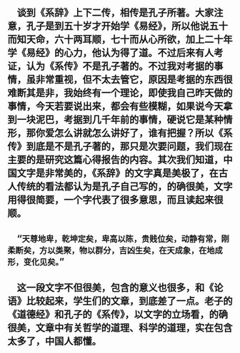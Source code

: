 &emsp;谈到《系辞》上下二传，相传是孔子所著。大家注意，孔子是到五十岁才开始学《易经》，所以他说五十而知天命，六十两耳顺，七十而从心所欲，加上二十年学《易经》的心力，他认为得了道。不过后来有人考证，认为《系传》不是孔子著的。不过我对考据的事情，虽非常重视，但不太去管它，原因是考据的东西很难断其是非，我始终有一个理论，即使我自己昨天做的事情，今天若要说出来，都会有些模糊，如果说今天拿到一块泥巴，考据到几千年前的事情，硬说它是某种情形，那你爱怎么讲就怎么讲好了，谁有把握？所以《系传》到底是不是孔子著的，那只是次要问题，我们现在主要的是研究这篇心得报告的内容。其次我们知道，中国文字是非常美的，《系辞》的文字真是美极了，在古人传统的看法都认为是孔子自己写的，的确很美，文字用得很简要，一个字代表了很多意思，而且读起来很顺。
---
&emsp;“``天尊地卑，乾坤定矣，卑高以陈，贵贱位矣，动静有常，刚柔断矣，方以类聚，物以群分，吉凶生矣，在天成象，在地成形，变化见矣。``”
---
&emsp;这一段文字不但很美，包含的意义也很多，和《论语》比较起来，学生们的文章，到底差了一点。老子的《道德经》和孔子的《系传》，以文字的立场看，的确很美，文章中有关哲学的道理、科学的道理，实在包含太多了，中国人都懂。
---
